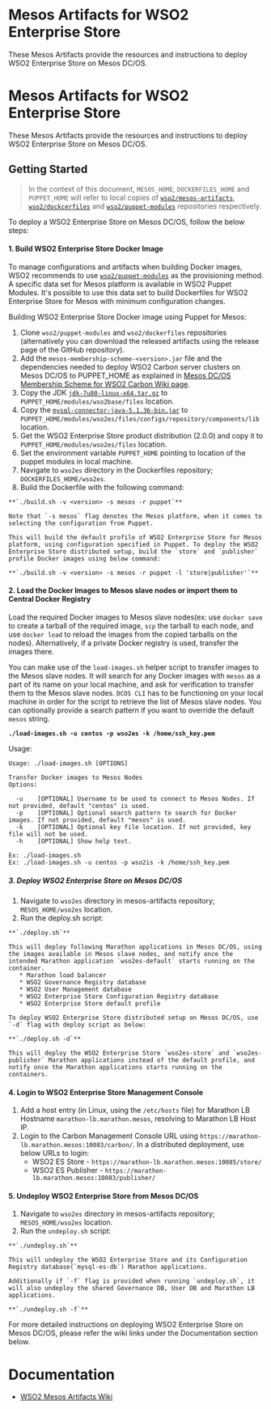 # Mesos Artifacts for WSO2 Enterprise Store

These Mesos Artifacts provide the resources and instructions to deploy WSO2 Enterprise Store on Mesos DC/OS.

# Mesos Artifacts for WSO2 Enterprise Store

These Mesos Artifacts provide the resources and instructions to deploy WSO2 Enterprise Store on Mesos DC/OS.

## Getting Started

>In the context of this document, `MESOS_HOME`, `DOCKERFILES_HOME` and `PUPPET_HOME` will refer to local copies of [`wso2/mesos-artifacts`](https://github.com/wso2/mesos-artifacts/), [`wso2/dockcerfiles`](https://github.com/wso2/dockerfiles/) and [`wso2/puppet-modules`](https://github.com/wso2/puppet-modules) repositories respectively.

To deploy a WSO2 Enterprise Store on Mesos DC/OS, follow the below steps:

#### 1. Build WSO2 Enterprise Store Docker Image

To manage configurations and artifacts when building Docker images, WSO2 recommends to use [`wso2/puppet-modules`](https://github.com/wso2/puppet-modules) as the provisioning method. A specific data set for Mesos platform is available in WSO2 Puppet Modules. It's possible to use this data set to build Dockerfiles for WSO2 Enterprise Store for Mesos with minimum configuration changes.

Building WSO2 Enterprise Store Docker image using Puppet for Mesos:

  1. Clone `wso2/puppet-modules` and `wso2/dockerfiles` repositories (alternatively you can download the released artifacts using the release page of the GitHub repository).
  2. Add the `mesos-membership-scheme-<version>.jar` file and the dependencies needed to deploy WSO2 Carbon server clusters on Mesos DC/OS to PUPPET_HOME as explained in [Mesos DC/OS Membership Scheme for WSO2 Carbon Wiki page](https://docs.wso2.com/display/MA100/Mesos+DC-OS+Membership+Scheme+for+WSO2+Carbon).
  3. Copy the JDK [`jdk-7u80-linux-x64.tar.gz`](http://www.oracle.com/technetwork/java/javase/downloads/jdk7-downloads-1880260.html) to `PUPPET_HOME/modules/wso2base/files` location.
  4. Copy the [`mysql-connector-java-5.1.36-bin.jar`](https://downloads.mysql.com/archives/get/file/mysql-connector-java-5.1.36.zip) to `PUPPET_HOME/modules/wso2es/files/configs/repository/components/lib` location.
  5. Get the WSO2 Enterprise Store product distribution (2.0.0) and copy it to `PUPPET_HOME/modules/wso2es/files` location.
  6. Set the environment variable `PUPPET_HOME` pointing to location of the puppet modules in local machine.
  7. Navigate to `wso2es` directory in the Dockerfiles repository; `DOCKERFILES_HOME/wso2es`.
  8. Build the Dockerfile with the following command:

    **`./build.sh -v <version> -s mesos -r puppet`**

    Note that `-s mesos` flag denotes the Mesos platform, when it comes to selecting the configuration from Puppet.

    This will build the default profile of WSO2 Enterprise Store for Mesos platform, using configuration specified in Puppet. To deploy the WSO2 Enterprise Store distributed setup, build the `store` and `publisher` profile Docker images using below command:
  
    **`./build.sh -v <version> -s mesos -r puppet -l 'store|publisher'`**
  

#### 2. Load the Docker Images to Mesos slave nodes or import them to Central Docker Registry

Load the required Docker images to Mesos slave nodes(ex: use `docker save` to create a tarball of the required image, `scp` the tarball to each node, and use `docker load` to reload the images from the copied tarballs on the nodes). Alternatively, if a private Docker registry is used, transfer the images there.

You can make use of the `load-images.sh` helper script to transfer images to the Mesos slave nodes. It will search for any Docker images with `mesos` as a part of its name on your local machine, and ask for verification to transfer them to the Mesos slave nodes. `DCOS CLI` has to be functioning on your local machine in order for the script to retrieve the list of Mesos slave nodes. You can optionally provide a search pattern if you want to override the default `mesos` string.

**`./load-images.sh -u centos -p wso2es -k /home/ssh_key.pem`**

Usage:
```
Usage: ./load-images.sh [OPTIONS]

Transfer Docker images to Mesos Nodes
Options:

  -u	[OPTIONAL] Username to be used to connect to Mesos Nodes. If not provided, default "centos" is used.
  -p	[OPTIONAL] Optional search pattern to search for Docker images. If not provided, default "mesos" is used.
  -k	[OPTIONAL] Optional key file location. If not provided, key file will not be used.
  -h	[OPTIONAL] Show help text.

Ex: ./load-images.sh
Ex: ./load-images.sh -u centos -p wso2is -k /home/ssh_key.pem
```
    
##### 3. Deploy WSO2 Enterprise Store on Mesos DC/OS
  1. Navigate to `wso2es` directory in mesos-artifacts repository; `MESOS_HOME/wso2es` location.
  2. Run the deploy.sh script:

    **`./deploy.sh`**
    
    This will deploy following Marathon applications in Mesos DC/OS, using the images available in Mesos slave nodes, and notify once the intended Marathon application `wso2es-default` starts running on the container.
       * Marathon load balancer
       * WSO2 Governance Registry database
       * WSO2 User Management database
       * WSO2 Enterprise Store Configuration Registry database
       * WSO2 Enterprise Store default profile
       
    To deploy WSO2 Enterprise Store distributed setup on Mesos DC/OS, use `-d` flag with deploy script as below:
     
    **`./deploy.sh -d`**
    
    This will deploy the WSO2 Enterprise Store `wso2es-store` and `wso2es-publisher` Marathon applications instead of the default profile, and notify once the Marathon applications starts running on the containers.

#### 4. Login to WSO2 Enterprise Store Management Console
  1. Add a host entry (in Linux, using the `/etc/hosts` file) for Marathon LB Hostname `marathon-lb.marathon.mesos`, resolving to Marathon LB Host IP.
  2. Login to the Carbon Management Console URL using `https://marathon-lb.marathon.mesos:10083/carbon/`.
    In a distributed deployment, use below URLs to login:
       * WSO2 ES Store             - `https://marathon-lb.marathon.mesos:10085/store/`
       * WSO2 ES Publisher         - `https://marathon-lb.marathon.mesos:10083/publisher/`
 
#### 5. Undeploy WSO2 Enterprise Store from Mesos DC/OS
  1. Navigate to `wso2es` directory in mesos-artifacts repository; `MESOS_HOME/wso2es` location.
  2. Run the `undeploy.sh` script:

    **`./undeploy.sh`**

    This will undeploy the WSO2 Enterprise Store and its Configuration Registry database(`mysql-es-db`) Marathon applications.
   
    Additionally if `-f` flag is provided when running `undeploy.sh`, it will also undeploy the shared Governance DB, User DB and Marathon LB applications.
    
    **`./undeploy.sh -f`**

For more detailed instructions on deploying WSO2 Enterprise Store on Mesos DC/OS, please refer the wiki links under the Documentation section below.

# Documentation
* [WSO2 Mesos Artifacts Wiki](https://docs.wso2.com/display/MA100/Home)
